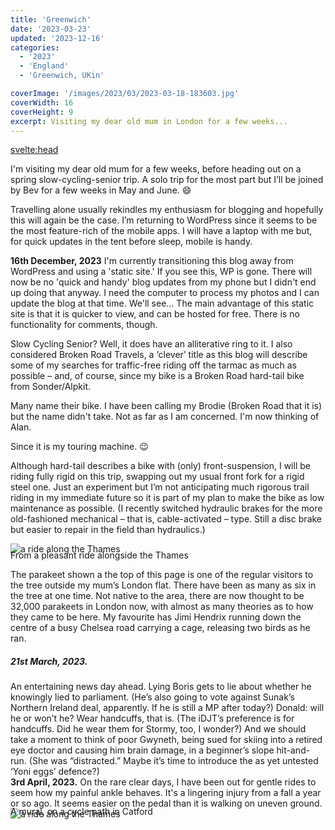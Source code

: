 ```yaml
---
title: 'Greenwich'
date: '2023-03-23'
updated: '2023-12-16'
categories:
  - '2023'
  - 'England'
  - 'Greenwich, UKin'

coverImage: '/images/2023/03/2023-03-18-183603.jpg'
coverWidth: 16
coverHeight: 9
excerpt: Visiting my dear old mum in London for a few weeks...
---
```


<script>
	import Callout from '$lib/components/Callout.svelte'
</script>

<svelte:head>

<title>2023 UK</title>
</svelte:head>

<section class="card">  
  <p>
      I'm visiting my dear old mum for a few weeks, before heading out on a spring slow-cycling-senior trip. A solo trip for the most part but I’ll be joined by Bev for a few weeks in May and June. <span class="entity"> &#128516;</span>
  </p>
  
<p>  Travelling alone usually rekindles my enthusiasm for blogging and hopefully this will again be the case. I’m returning to WordPress since it seems to be the most feature-rich of the mobile apps. I will have a laptop with me but, for quick updates in the tent before sleep, mobile is handy.</p>
  
  <Callout>
    <strong>16th December, 2023</strong> I'm currently transitioning this blog away from WordPress and using a 'static site.' If you see this, WP is gone. There will now be no 'quick and handy' blog updates from my phone but I didn't end up doing that anyway. I need the computer to process my photos and I can update the blog at that time. We'll see... The main advantage of this static site is that it is quicker to view, and can be hosted for free. There is no functionality for comments, though.
  </Callout>
  
<p>  
  Slow Cycling Senior? Well, it does have an alliterative ring to it. I also considered Broken Road Travels, a ‘clever’ title as this blog will describe some of my searches for traffic-free riding off the tarmac as much as possible – and, of course, since my bike is a Broken Road hard-tail bike from Sonder/Alpkit.</p>
  
<p>  
  Many name their bike. I have been calling my Brodie (Broken Road that it is) but the name didn't take. Not as far as I am concerned. I'm now thinking of Alan.</p>
  
<p>  
  Since it is my touring machine. <span class="entity">&#128521;</span></p>
  
<p>  
  Although hard-tail describes a bike with (only) front-suspension, I will be riding fully rigid on this trip, swapping out my usual front fork for a rigid steel one. Just an experiment but I’m not anticipating much rigorous trail riding in my immediate future so it is part of my plan to make the bike as low maintenance as possible. (I recently switched hydraulic brakes for the more old-fashioned mechanical – that is, cable-activated – type. Still a disc brake but easier to repair in the field than hydraulics.)</p>
  
  <img
    src="/images/2023/03/2023-03-27-164008.jpg"
    alt="a ride along the Thames"
  />
  <div class="caption"> From a pleasant ride alongside the Thames </div>  
  
  The parakeet shown a the top of this page is one of the regular visitors to the tree outside my mum’s London flat. There have been as many as six in the tree at one time. Not native to the area, there are now thought to be 32,000 parakeets in London now, with almost as many theories as to how they came to be here. My favourite has Jimi Hendrix running down the centre of a busy Chelsea road carrying a cage, releasing two birds as he ran.
  
</section>

<section class="card">
  <h5>21st March, 2023.</h5> An entertaining news day ahead. Lying Boris gets to lie about whether he knowingly lied to parliament. (He’s also going to vote against Sunak’s Northern Ireland deal, apparently. If he is still a MP after today?) Donald: will he or won’t he? Wear handcuffs, that is. (The iDJT’s preference is for handcuffs. Did he wear them for Stormy, too, I wonder?) And we should take a moment to think of poor Gwyneth, being sued for skiing into a retired eye doctor and causing him brain damage, in a beginner’s slope hit-and-run. (She was “distracted.” Maybe it’s time to introduce the as yet untested ‘Yoni eggs’ defence?)
</section>

<section class="card">
  <b>3rd April, 2023.</b> On the rare clear days, I have been out for gentle rides to seem how my painful ankle behaves. It's a lingering injury from a fall a year or so ago. It seems easier on the pedal than it is walking on uneven ground.
  <img
    src="/images/2023/04/phone/phone.png"
    alt="a ride along the Thames"
  />
  <div class="caption"> A mural, on a cycle path in Catford</div>
</section>

<style>

  .caption {
    margin-top: -1.5em;
  }

  </style>

